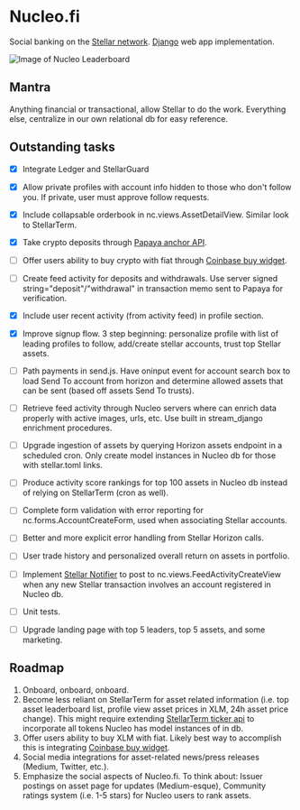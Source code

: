 # Nucleo.fi
Social banking on the [Stellar network](https://www.stellar.org). [Django](https://www.djangoproject.com/) web app implementation.


![Image of Nucleo Leaderboard](https://media-nucleo.s3.amazonaws.com/preview/leaderboard.png)


## Mantra
Anything financial or transactional, allow Stellar to do the work. Everything else, centralize in our own relational db for easy reference.


## Outstanding tasks
- [x] Integrate Ledger and StellarGuard
- [x] Allow private profiles with account info hidden to those who don't follow you. If private, user must approve follow requests.
- [x] Include collapsable orderbook in nc.views.AssetDetailView. Similar look to StellarTerm.
- [x] Take crypto deposits through [Papaya anchor API](https://apay.io/api).
- [ ] Offer users ability to buy crypto with fiat through [Coinbase buy widget](https://buy.coinbase.com/).
- [ ] Create feed activity for deposits and withdrawals. Use server signed string="deposit"/"withdrawal" in transaction memo sent to Papaya for verification.
- [x] Include user recent activity (from activity feed) in profile section.
- [x] Improve signup flow. 3 step beginning: personalize profile with list of leading profiles to follow, add/create stellar accounts, trust top Stellar assets.
- [ ] Path payments in send.js. Have oninput event for account search box to load Send To account from horizon and determine allowed assets that can be sent (based off assets Send To trusts).
- [ ] Retrieve feed activity through Nucleo servers where can enrich data properly with active images, urls, etc. Use built in stream_django enrichment procedures.
- [ ] Upgrade ingestion of assets by querying Horizon assets endpoint in a scheduled cron. Only create model instances in Nucleo db for those with stellar.toml links.
- [ ] Produce activity score rankings for top 100 assets in Nucleo db instead of relying on StellarTerm (cron as well).
- [ ] Complete form validation with error reporting for nc.forms.AccountCreateForm, used when associating Stellar accounts.
- [ ] Better and more explicit error handling from Stellar Horizon calls.
- [ ] User trade history and personalized overall return on assets in portfolio.
- [ ] Implement [Stellar Notifier](https://github.com/orbitlens/stellar-notifier) to post to nc.views.FeedActivityCreateView when any new Stellar transaction involves an account registered in Nucleo db.
- [ ] Unit tests.
- [ ] Upgrade landing page with top 5 leaders, top 5 assets, and some marketing.


## Roadmap
1. Onboard, onboard, onboard.
2. Become less reliant on StellarTerm for asset related information (i.e. top asset leaderboard list, profile view asset prices in XLM, 24h asset price change). This might require extending [StellarTerm ticker api](https://github.com/stellarterm/stellarterm/tree/master/api) to incorporate all tokens Nucleo has model instances of in db.
3. Offer users ability to buy XLM with fiat. Likely best way to accomplish this is integrating [Coinbase buy widget](https://buy.coinbase.com/).
4. Social media integrations for asset-related news/press releases (Medium, Twitter, etc.).
5. Emphasize the social aspects of Nucleo.fi. To think about: Issuer postings on asset page for updates (Medium-esque), Community ratings system (i.e. 1-5 stars) for Nucleo users to rank assets.
